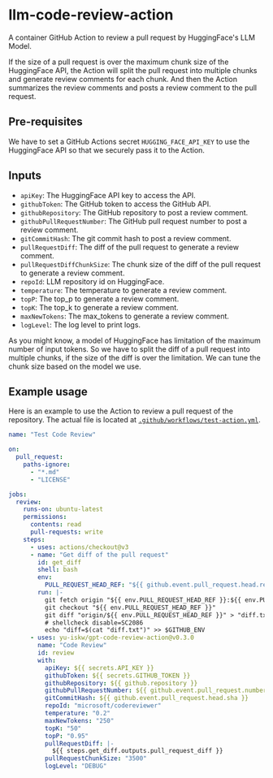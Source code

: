 # llm-code-review-action
A container GitHub Action to review a pull request by HuggingFace's LLM Model.

If the size of a pull request is over the maximum chunk size of the HuggingFace API, the Action will split the pull request into multiple chunks and generate review comments for each chunk.
And then the Action summarizes the review comments and posts a review comment to the pull request.

## Pre-requisites
We have to set a GitHub Actions secret `HUGGING_FACE_API_KEY` to use the HuggingFace API so that we securely pass it to the Action.

## Inputs

- `apiKey`: The HuggingFace API key to access the API.
- `githubToken`: The GitHub token to access the GitHub API.
- `githubRepository`: The GitHub repository to post a review comment.
- `githubPullRequestNumber`: The GitHub pull request number to post a review comment.
- `gitCommitHash`: The git commit hash to post a review comment.
- `pullRequestDiff`: The diff of the pull request to generate a review comment.
- `pullRequestDiffChunkSize`: The chunk size of the diff of the pull request to generate a review comment.
- `repoId`: LLM repository id on HuggingFace.
- `temperature`: The temperature to generate a review comment.
- `topP`: The top_p to generate a review comment.
- `topK`: The top_k to generate a review comment.
- `maxNewTokens`: The max_tokens to generate a review comment.
- `logLevel`: The log level to print logs.

As you might know, a model of HuggingFace has limitation of the maximum number of input tokens.
So we have to split the diff of a pull request into multiple chunks, if the size of the diff is over the limitation.
We can tune the chunk size based on the model we use.

## Example usage
Here is an example to use the Action to review a pull request of the repository.
The actual file is located at [`.github/workflows/test-action.yml`](.github/workflows/test-action.yml).


```yaml
name: "Test Code Review"

on:
  pull_request:
    paths-ignore:
      - "*.md"
      - "LICENSE"

jobs:
  review:
    runs-on: ubuntu-latest
    permissions:
      contents: read
      pull-requests: write
    steps:
      - uses: actions/checkout@v3
      - name: "Get diff of the pull request"
        id: get_diff
        shell: bash
        env:
          PULL_REQUEST_HEAD_REF: "${{ github.event.pull_request.head.ref }}"
        run: |-
          git fetch origin "${{ env.PULL_REQUEST_HEAD_REF }}:${{ env.PULL_REQUEST_HEAD_REF }}"
          git checkout "${{ env.PULL_REQUEST_HEAD_REF }}"
          git diff "origin/${{ env.PULL_REQUEST_HEAD_REF }}" > "diff.txt"
          # shellcheck disable=SC2086
          echo "diff=$(cat "diff.txt")" >> $GITHUB_ENV
      - uses: yu-iskw/gpt-code-review-action@v0.3.0
        name: "Code Review"
        id: review
        with:
          apiKey: ${{ secrets.API_KEY }}
          githubToken: ${{ secrets.GITHUB_TOKEN }}
          githubRepository: ${{ github.repository }}
          githubPullRequestNumber: ${{ github.event.pull_request.number }}
          gitCommitHash: ${{ github.event.pull_request.head.sha }}
          repoId: "microsoft/codereviewer"
          temperature: "0.2"
          maxNewTokens: "250"
          topK: "50"
          topP: "0.95"
          pullRequestDiff: |-
            ${{ steps.get_diff.outputs.pull_request_diff }}
          pullRequestChunkSize: "3500"
          logLevel: "DEBUG"
```
